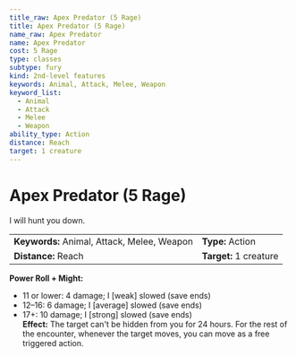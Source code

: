 ```yaml
---
title_raw: Apex Predator (5 Rage)
title: Apex Predator (5 Rage)
name_raw: Apex Predator
name: Apex Predator
cost: 5 Rage
type: classes
subtype: fury
kind: 2nd-level features
keywords: Animal, Attack, Melee, Weapon
keyword_list:
  - Animal
  - Attack
  - Melee
  - Weapon
ability_type: Action
distance: Reach
target: 1 creature
---
```


# Apex Predator (5 Rage)

I will hunt you down.

|                                             |                        |
| :------------------------------------------ | :--------------------- |
| **Keywords:** Animal, Attack, Melee, Weapon | **Type:** Action       |
| **Distance:** Reach                         | **Target:** 1 creature |

**Power Roll + Might:**

- 11 or lower: 4 damage; I \[weak\] slowed (save ends)
- 12–16: 6 damage; I \[average\] slowed (save ends)
- 17+: 10 damage; I \[strong\] slowed (save ends)\
  **Effect:** The target can't be hidden from you for 24 hours. For the rest of the encounter, whenever the target moves, you can move as a free triggered action.
